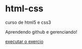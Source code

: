 # html-css
 curso de html5 e css3 

Aprendendo github e gerenciando!

<a href= "https://7thur.github.io/html-css/Praticas/pratica001/"> executar o exercio </a>